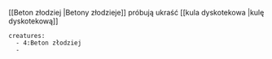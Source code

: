 [[Beton złodziej |Betony złodzieje]] próbują ukraść [[kula dyskotekowa |kulę dyskotekową]]

```encounter
creatures:
  - 4:Beton złodziej
  - 
```

